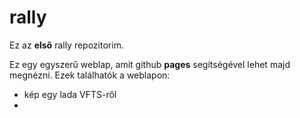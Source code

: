 # rally
Ez az **első** rally repozitorim.

Ez egy egyszerű weblap, amit github **pages** segítségével lehet majd megnézni.
Ezek találhatók a weblapon:
* kép egy lada VFTS-ről
* 
